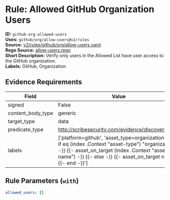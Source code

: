 # Rule: Allowed GitHub Organization Users  
**ID:** `github-org-allowed-users`  
**Uses:** `github/org/allow-users@v2/rules`  
**Source:** [v2/rules/github/org/allow-users.yaml](https://github.com/scribe-public/sample-policies/v2/rules/github/org/allow-users.yaml)  
**Rego Source:** [allow-users.rego](https://github.com/scribe-public/sample-policies/v2/rules/github/org/allow-users.rego)  
**Short Description:** Verify only users in the Allowed List have user access to the GitHub organization.  
**Labels:** GitHub, Organization  

## Evidence Requirements  
| Field | Value |
|-------|-------|
| signed | False |
| content_body_type | generic |
| target_type | data |
| predicate_type | http://scribesecurity.com/evidence/discovery/v0.1 |
| labels | ['platform=github', 'asset_type=organization', '{{- if eq (index .Context "asset-type") "organization" -}} {{- asset_on_target (index .Context "asset-name") -}} {{- else -}} {{- asset_on_target nil -}} {{- end -}}'] |

## Rule Parameters (`with`)  
```yaml
allowed_users: []
```

